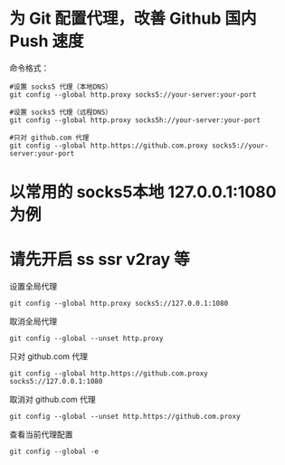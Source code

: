 # 为 Git 配置代理，改善 Github 国内 Push 速度

命令格式：
```
#设置 socks5 代理（本地DNS）
git config --global http.proxy socks5://your-server:your-port

#设置 socks5 代理（远程DNS）
git config --global http.proxy socks5h://your-server:your-port

#只对 github.com 代理
git config --global http.https://github.com.proxy socks5://your-server:your-port
```

# 以常用的 socks5本地 127.0.0.1:1080 为例
# 请先开启 ss ssr v2ray 等

设置全局代理
```
git config --global http.proxy socks5://127.0.0.1:1080
```

取消全局代理
```
git config --global --unset http.proxy
```

只对 github.com 代理
```
git config --global http.https://github.com.proxy socks5://127.0.0.1:1080
```

取消对 github.com 代理
```
git config --global --unset http.https://github.com.proxy
```

查看当前代理配置
```
git config --global -e
```
